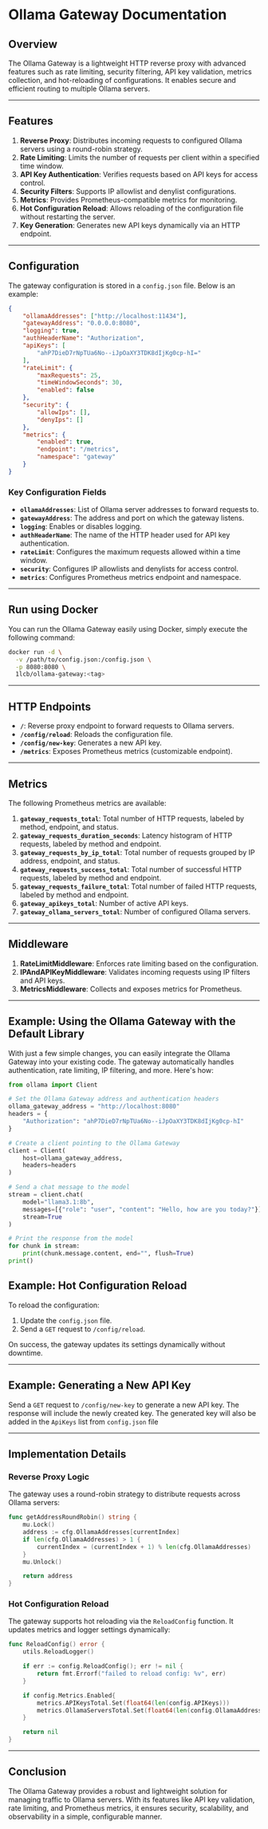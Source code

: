 # Ollama Gateway Documentation

## Overview

The Ollama Gateway is a lightweight HTTP reverse proxy with advanced features such as rate limiting, security filtering, API key validation, metrics collection, and hot-reloading of configurations. It enables secure and efficient routing to multiple Ollama servers.

---

## Features

1. **Reverse Proxy**: Distributes incoming requests to configured Ollama servers using a round-robin strategy.
2. **Rate Limiting**: Limits the number of requests per client within a specified time window.
3. **API Key Authentication**: Verifies requests based on API keys for access control.
4. **Security Filters**: Supports IP allowlist and denylist configurations.
5. **Metrics**: Provides Prometheus-compatible metrics for monitoring.
6. **Hot Configuration Reload**: Allows reloading of the configuration file without restarting the server.
7. **Key Generation**: Generates new API keys dynamically via an HTTP endpoint.

---

## Configuration

The gateway configuration is stored in a `config.json` file. Below is an example:

```json
{
    "ollamaAddresses": ["http://localhost:11434"],
    "gatewayAddress": "0.0.0.0:8080",
    "logging": true,
    "authHeaderName": "Authorization",
    "apiKeys": [
        "ahP7DieD7rNpTUa6No--iJpOaXY3TDK8dIjKg0cp-hI="
    ],
    "rateLimit": {
        "maxRequests": 25,
        "timeWindowSeconds": 30,
        "enabled": false
    },
    "security": {
        "allowIps": [],
        "denyIps": []
    },
    "metrics": {
        "enabled": true,
        "endpoint": "/metrics",
        "namespace": "gateway"
    }
}
```

### Key Configuration Fields

- **`ollamaAddresses`**: List of Ollama server addresses to forward requests to.
- **`gatewayAddress`**: The address and port on which the gateway listens.
- **`logging`**: Enables or disables logging.
- **`authHeaderName`**: The name of the HTTP header used for API key authentication.
- **`rateLimit`**: Configures the maximum requests allowed within a time window.
- **`security`**: Configures IP allowlists and denylists for access control.
- **`metrics`**: Configures Prometheus metrics endpoint and namespace.

---

## Run using Docker

You can run the Ollama Gateway easily using Docker, simply execute the following command:

```bash
docker run -d \
  -v /path/to/config.json:/config.json \
  -p 8080:8080 \
  1lcb/ollama-gateway:<tag>
```

---

## HTTP Endpoints

- **`/`**: Reverse proxy endpoint to forward requests to Ollama servers.
- **`/config/reload`**: Reloads the configuration file.
- **`/config/new-key`**: Generates a new API key.
- **`/metrics`**: Exposes Prometheus metrics (customizable endpoint).

---

## Metrics

The following Prometheus metrics are available:

1. **`gateway_requests_total`**: Total number of HTTP requests, labeled by method, endpoint, and status.
2. **`gateway_requests_duration_seconds`**: Latency histogram of HTTP requests, labeled by method and endpoint.
3. **`gateway_requests_by_ip_total`**: Total number of requests grouped by IP address, endpoint, and status.
4. **`gateway_requests_success_total`**: Total number of successful HTTP requests, labeled by method and endpoint.
5. **`gateway_requests_failure_total`**: Total number of failed HTTP requests, labeled by method and endpoint.
6. **`gateway_apikeys_total`**: Number of active API keys.
7. **`gateway_ollama_servers_total`**: Number of configured Ollama servers.

---

## Middleware

1. **RateLimitMiddleware**: Enforces rate limiting based on the configuration.
2. **IPAndAPIKeyMiddleware**: Validates incoming requests using IP filters and API keys.
3. **MetricsMiddleware**: Collects and exposes metrics for Prometheus.

---

## Example: Using the Ollama Gateway with the Default Library

With just a few simple changes, you can easily integrate the Ollama Gateway into your existing code. The gateway automatically handles authentication, rate limiting, IP filtering, and more. Here's how:

```python
from ollama import Client

# Set the Ollama Gateway address and authentication headers
ollama_gateway_address = "http://localhost:8080"
headers = {
    "Authorization": "ahP7DieD7rNpTUa6No--iJpOaXY3TDK8dIjKg0cp-hI"
}

# Create a client pointing to the Ollama Gateway
client = Client(
    host=ollama_gateway_address,
    headers=headers
)

# Send a chat message to the model
stream = client.chat(
    model="llama3.1:8b",
    messages=[{"role": "user", "content": "Hello, how are you today?"}],
    stream=True
)

# Print the response from the model
for chunk in stream:
    print(chunk.message.content, end="", flush=True)
print()
```


## Example: Hot Configuration Reload

To reload the configuration:

1. Update the `config.json` file.
2. Send a `GET` request to `/config/reload`.

On success, the gateway updates its settings dynamically without downtime.

---

## Example: Generating a New API Key

Send a `GET` request to `/config/new-key` to generate a new API key. The response will include the newly created key. The generated key will also be added in the `ApiKeys` list from `config.json` file

---

## Implementation Details

### Reverse Proxy Logic

The gateway uses a round-robin strategy to distribute requests across Ollama servers:

```go
func getAddressRoundRobin() string {
    mu.Lock()
    address := cfg.OllamaAddresses[currentIndex]
    if len(cfg.OllamaAddresses) > 1 {
        currentIndex = (currentIndex + 1) % len(cfg.OllamaAddresses)
    }
    mu.Unlock()

    return address
}
```

### Hot Configuration Reload

The gateway supports hot reloading via the `ReloadConfig` function. It updates metrics and logger settings dynamically:

```go
func ReloadConfig() error {
    utils.ReloadLogger()

    if err := config.ReloadConfig(); err != nil {
        return fmt.Errorf("failed to reload config: %v", err)
    }

	if config.Metrics.Enabled{
		metrics.APIKeysTotal.Set(float64(len(config.APIKeys)))
		metrics.OllamaServersTotal.Set(float64(len(config.OllamaAddresses)))
	}

    return nil
}
```

---

## Conclusion

The Ollama Gateway provides a robust and lightweight solution for managing traffic to Ollama servers. With its features like API key validation, rate limiting, and Prometheus metrics, it ensures security, scalability, and observability in a simple, configurable manner.
